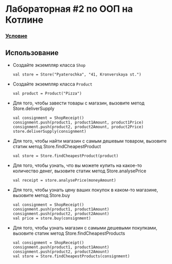 # Лабораторная #2 по ООП на Котлине

### [Условие](https://reports.artrey.ru/task/8/)

## Использование

* Создайте экземпляр класса `Shop`
    ```
    val store = Store("Pyaterochka", "41, Kronverskaya st.")
    ```
  
* Создайте экземпляр класса `Product`
    ```
    val product = Product("Pizza")
    ```
  
* Для того, чтобы завести товары с магазин, вызовите метод Store.deliverSupply
    ```
    val consignment = ShopReceipt()
    consignment.push(product1, product1Amount, product1Price)
    consignment.push(product2, product2Amount, product2Price)
    store.deliverSupply(consignment)
    ```
  
* Для того, чтобы найти магазин с самым дешевым товаром, вызовите статик метод Store.findCheapestProduct
    ```
    val store = Store.findCheapestProduct(product)
    ```
  
* Для того, чтобы узнать, что вы можете купить на какое-то количество денег, вызовите статик метод Store.analysePrice
    ```
    val receipt = store.analysePrice(moneyAmount)
    ```
  
* Для того, чтобы узнать цену ваших покупок в каком-то магазине, вызовите метод Store.buy
    ```
    val consignment = ShopReceipt()
    consignment.push(product1, product1Amount)
    consignment.push(product2, product2Amount)
    val price = store.buy(consignment)
    ```
  
* Для того, чтобы узнать магазин с самыми дешевыми покупками, вызовите статик метод Store.findCheapestProducts
    ```
    val consignment = ShopReceipt()
    consignment.push(product1, product1Amount)
    consignment.push(product2, product2Amount)
    val store = Store.findCheapestProducts(consignment)
    ```
